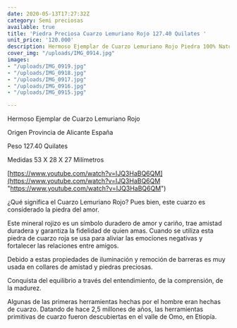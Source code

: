 ```yaml
---
date: 2020-05-13T17:27:32Z
category: Semi preciosas
available: true
title: 'Piedra Preciosa Cuarzo Lemuriano Rojo 127.40 Quilates '
unit_price: '120.000'
description: Hermoso Ejemplar de Cuarzo Lemuriano Rojo Piedra 100% Natural
cover_img: "/uploads/IMG_0914.jpg"
images:
- "/uploads/IMG_0919.jpg"
- "/uploads/IMG_0918.jpg"
- "/uploads/IMG_0917.jpg"
- "/uploads/IMG_0916.jpg"
- "/uploads/IMG_0915.jpg"

---
```

Hermoso Ejemplar de Cuarzo Lemuriano Rojo 

Origen Provincia de Alicante España 

Peso 127.40 Quilates 

Medidas 53 X 28 X 27 Milímetros 

[https://www.youtube.com/watch?v=IJQ3HaBQ6QM](https://www.youtube.com/watch?v=IJQ3HaBQ6QM "https://www.youtube.com/watch?v=IJQ3HaBQ6QM")

¿Qué significa el Cuarzo Lemuriano Rojo? Pues bien, este cuarzo es considerado la piedra del amor.

Este mineral rojizo es un símbolo duradero de amor y cariño, trae amistad duradera y garantiza la fidelidad de quien amas. Cuando se utiliza esta piedra de cuarzo roja se usa para aliviar las emociones negativas y fortalecer las relaciones entre amigos.

Debido a estas propiedades de iluminación y remoción de barreras es muy usada en collares de amistad y piedras preciosas.

Conquista del equilibrio a través del entendimiento, de la comprensión, de la madurez.

Algunas de las primeras herramientas hechas por el hombre eran hechas de cuarzo. Datando de hace 2,5 millones de años, las herramientas primitivas de cuarzo fueron descubiertas en el valle de Omo, en Etiopía.
